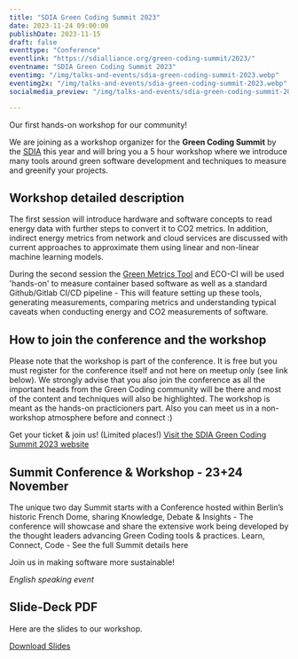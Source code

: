 ```yaml
---
title: "SDIA Green Coding Summit 2023"
date: 2023-11-24 09:00:00
publishDate: 2023-11-15
draft: false
eventtype: "Conference"
eventlink: "https://sdialliance.org/green-coding-summit/2023/"
eventname: "SDIA Green Coding Summit 2023"
eventimg: "/img/talks-and-events/sdia-green-coding-summit-2023.webp"
eventimg2x: "/img/talks-and-events/sdia-green-coding-summit-2023.webp"
socialmedia_preview: "/img/talks-and-events/sdia-green-coding-summit-2023.webp"

---
```


Our first hands-on workshop for our community!

We are joining as a workshop organizer for the **Green Coding Summit** by the [SDIA](https://sdialliance.org) this year and will bring you a 5 hour workshop where we introduce many tools around green software development and techniques to measure and greenify your projects.

## Workshop detailed description

The first session will introduce hardware and software concepts to read energy data with further steps to convert it to CO2 metrics. In addition, indirect energy metrics from network and cloud services are discussed with current approaches to approximate them using linear and non-linear machine learning models.

During the second session the [Green Metrics Tool](https://github.com/green-coding-solutions/green-metrics-tool/) and ECO-CI will be used 'hands-on' to measure container based software as well as a standard Github/Gitlab CI/CD pipeline - This will feature setting up these tools, generating measurements, comparing metrics and understanding typical caveats when conducting energy and CO2 measurements of software.

## How to join the conference and the workshop

Please note that the workshop is part of the conference. It is free but you must register for the conference itself and not here on meetup only (see link below). We strongly advise that you also join the conference as all the important heads from the Green Coding community will be there and most of the content and techniques will also be highlighted. The workshop is meant as the hands-on practicioners part.
Also you can meet us in a non-workshop atmosphere before and connect :)

Get your ticket & join us! (Limited places!)
[Visit the SDIA Green Coding Summit 2023 website](https://sdialliance.org/green-coding-summit/2023/)

## Summit Conference & Workshop - 23+24 November
The unique two day Summit starts with a Conference hosted within Berlin’s historic French Dome, sharing Knowledge, Debate & Insights - The conference will showcase and share the extensive work being developed by the thought leaders advancing Green Coding tools & practices.
Learn, Connect, Code - See the full Summit details here

Join us in making software more sustainable!

*English speaking event*


## Slide-Deck PDF
Here are the slides to our workshop.

[Download Slides](/slides/2023_11_24_Workshop_v2.pdf)

